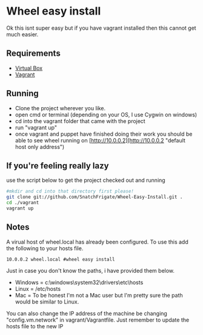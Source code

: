 Wheel easy install
==================
Ok this isnt super easy but if you have vagrant installed then this cannot get much easier.

Requirements
------------
* [Virtual Box](https://www.virtualbox.org/ "VirtualBox")
* [Vagrant](http://vagrantup.com/ "Vagrant")

Running
-------
* Clone the project wherever you like.
* open cmd or terminal (depending on your OS, I use Cygwin on windows)
* cd into the vagrant folder that came with the project
* run "vagrant up"
* once vagrant and puppet have finished doing their work you should be able to see wheel running on [http://10.0.0.2](http://10.0.0.2 "default host only address")

If you're feeling really lazy
---------------------------
use the script below to get the project checked out and running
```bash
#mkdir and cd into that directory first please!
git clone git://github.com/SnatchFrigate/Wheel-Easy-Install.git .
cd ./vagrant
vagrant up
```

Notes
-----
A virual host of wheel.local has already been configured. To use this add the following to your hosts file.

```
10.0.0.2 wheel.local #wheel easy install
```
Just in case you don't know the paths, i have provided them below.
* Windows = c:\windows\system32\drivers\etc\hosts
* Linux = /etc/hosts
* Mac = To be honest I'm not a Mac user but I'm pretty sure the path would be similar to Linux.

You can also change the IP address of the machine be changing "config.vm.network" in vagrant/Vagrantfile. Just remember to update the hosts file to the new IP